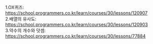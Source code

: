 1.OX퀴즈: https://school.programmers.co.kr/learn/courses/30/lessons/120907
<br>
2.배열의 유사도: https://school.programmers.co.kr/learn/courses/30/lessons/120903
<br>
3.약수의 개수와 덧셈: https://school.programmers.co.kr/learn/courses/30/lessons/77884
